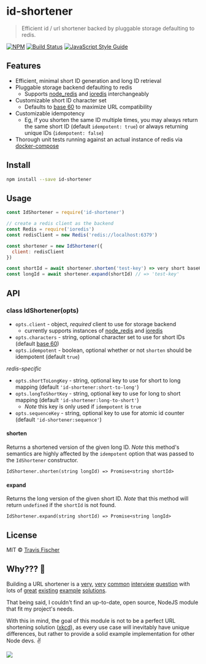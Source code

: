 # id-shortener

> Efficient id / url shortener backed by pluggable storage defaulting to redis.

[![NPM](https://img.shields.io/npm/v/id-shortener.svg)](https://www.npmjs.com/package/id-shortener) [![Build Status](https://img.shields.io/circleci/project/github/fisch0920/id-shortener.svg)](https://circleci.com/gh/fisch0920/id-shortener) [![JavaScript Style Guide](https://img.shields.io/badge/code_style-standard-brightgreen.svg)](https://standardjs.com)

## Features

- Efficient, minimal short ID generation and long ID retrieval
- Pluggable storage backend defaulting to redis
  - Supports [node_redis](https://github.com/NodeRedis/node_redis) and [ioredis](https://github.com/luin/ioredis) interchangeably
- Customizable short ID character set
  - Defaults to [base 60](http://ttk.me/w/NewBase60) to maximize URL compatibility
- Customizable idempotency
  - Eg, if you shorten the same ID multiple times, you may always return the same short ID (default `idempotent: true`) or always returning unique IDs (`idempotent: false`)
- Thorough unit tests running against an actual instance of redis via [docker-compose](https://docs.docker.com/compose/)

## Install

```bash
npm install --save id-shortener
```

## Usage

```js
const IdShortener = require('id-shortener')

// create a redis client as the backend
const Redis = require('ioredis')
const redisClient = new Redis('redis://localhost:6379')

const shortener = new IdShortener({
  client: redisClient
})

const shortId = await shortener.shorten('test-key') => very short base60 string
const longId = await shortener.expand(shortId) // => 'test-key'
```

## API

### class IdShortener(opts)

- `opts.client` - object, *required* client to use for storage backend
  - currently supports instances of [node_redis](https://github.com/NodeRedis/node_redis) and [ioredis](https://github.com/luin/ioredis)
- `opts.characters` - string, optional character set to use for short IDs (default [base 60](http://ttk.me/w/NewBase60))
- `opts.idempotent` - boolean, optional whether or not `shorten` should be idempotent (default `true`)

_redis-specific_
- `opts.shortToLongKey` - string, optional key to use for short to long mapping (default `'id-shortener:short-to-long'`)
- `opts.longToShortKey` - string, optional key to use for long to short mapping (default `'id-shortener:long-to-short'`)
  - _Note_ this key is only used if `idempotent` is `true`
- `opts.sequenceKey` - string, optional key to use for atomic id counter (default `'id-shortener:sequence'`)

#### shorten

Returns a shortened version of the given long ID. _Note_ this method's semantics are highly affected by the `idempotent` option that was passed to the `IdShortener` constructor.

`IdShortener.shorten(string longId) => Promise<string shortId>`

#### expand

Returns the long version of the given short ID. _Note_ that this method will return `undefined` if the `shortId` is not found.

`IdShortener.expand(string shortId) => Promise<string longId>`

## License

MIT © [Travis Fischer](https://github.com/fisch0920)

## Why??? 💩

Building a URL shortener is a [very](https://stackoverflow.com/questions/742013/how-to-code-a-url-shortener), [very](http://n00tc0d3r.blogspot.com) [common](https://www.hiredintech.com/classrooms/system-design/lesson/55) [interview](https://www.interviewbit.com/problems/tiny-url/) [question](https://www.educative.io/collection/page/5668639101419520/5649050225344512/5668600916475904) with lots of [great](https://github.com/Hedronium/url-shorty) [existing](https://gist.github.com/bhelx/778542) [example](https://github.com/delight-im/ShortURL) [solutions](https://gist.github.com/epeli/1158171).

That being said, I couldn't find an up-to-date, open source, NodeJS module that fit my project's needs.

With this in mind, the goal of this module is not to be a perfect URL shortening solution ([xkcd](https://xkcd.com/927/)), as every use case will inevitably have unique differences, but rather to provide a solid example implementation for other Node devs. ✌️

![](http://i.giphy.com/3o6Zt4rDm1bx6iLHYA.gif)
